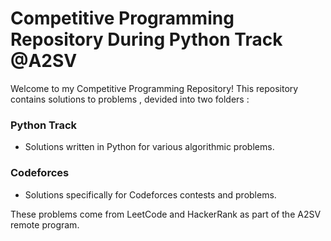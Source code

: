# Competitive Programming Repository During Python Track @A2SV

Welcome to my Competitive Programming Repository! 
This repository contains solutions to problems , devided into two folders :


### Python Track

- Solutions written in Python for various algorithmic problems.

### Codeforces

- Solutions specifically for Codeforces contests and problems.


These problems come from LeetCode and HackerRank as part of the A2SV remote program.
